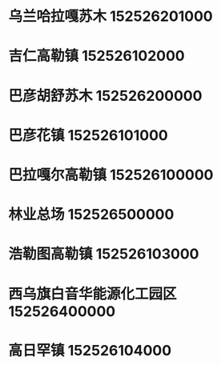 # 乌兰哈拉嘎苏木 152526201000
# 吉仁高勒镇 152526102000
# 巴彦胡舒苏木 152526200000
# 巴彦花镇 152526101000
# 巴拉嘎尔高勒镇 152526100000
# 林业总场 152526500000
# 浩勒图高勒镇 152526103000
# 西乌旗白音华能源化工园区 152526400000
# 高日罕镇 152526104000
